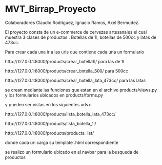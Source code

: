 # MVT_Birrap_Proyecto

Colaboradores Claudio Rodriguez, Ignacio Ramos, Axel Bermudez.

El proyecto consta de un e-commerce de cervezas artesanales el cual muestra 3 clases de productos : Botellas de 1l, botellas de 500cc y latas de 473cc.

Para crear cada una ir a las urls que contiene cada una un formulario

<p>http://127.0.0.1:8000/products/crear_botella1l/ para las de 1l</p>
<p>http://127.0.0.1:8000/products/crear_botella_500/ para 500cc</p>
<p>http://127.0.0.1:8000/products/crear_botella_lata_473cc/ para las latas</p>

se crean mediante las funciones que estan en el archivo products/views.py y los formularios ubicados en products/forms.py

y pueden ser vistas en los siguientes urls>

<p>http://127.0.0.1:8000/products/lista_botella_lata_473cc/</p>
<p>http://127.0.0.1:8000/products/lista_botella_1l/</p>
<p>http://127.0.0.1:8000/products/products_list/</p>

donde cada url carga su template .html correspondiente

se realizo un formulario ubicado en el navbar para la busqueda de productos
